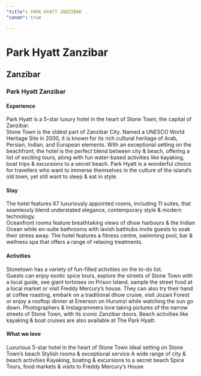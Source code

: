 ```yaml
---
"title": PARK HYATT ZANZIBAR
"canon": true

---
```


# Park Hyatt Zanzibar
## Zanzibar
### Park Hyatt Zanzibar

#### Experience
Park Hyatt is a 5-star luxury hotel in the heart of Stone Town, the capital of Zanzibar.  
Stone Town is the oldest part of Zanzibar City.  Named a UNESCO World Heritage Site in 2000, it is known for its rich cultural heritage of Arab, Persian, Indian, and European elements. 
With an exceptional setting on the beachfront, the hotel is the perfect blend between city &amp; beach, offering a list of exciting tours, along with fun water-based activities like kayaking, boat trips &amp; excursions to a secret beach.
Park Hyatt is a wonderful choice for travellers who want to immerse themselves in the culture of the island’s old town, yet still want to sleep &amp; eat in style.

#### Stay
The hotel features 67 luxuriously appointed rooms, including 11 suites, that seamlessly blend understated elegance, contemporary style &amp; modern technology.  
Oceanfront rooms feature breathtaking views of dhow harbours &amp; the Indian Ocean while en-suite bathrooms with lavish bathtubs invite guests to soak their stress away.
The hotel features a fitness centre, swimming pool, bar &amp; wellness spa that offers a range of relaxing treatments.

#### Activities
Stonetown has a variety of fun-filled activities on the to-do list.  
Guests can enjoy exotic spice tours, explore the streets of Stone Town with a local guide, see giant tortoises on Prison Island, sample the street food at a local market or visit Freddy Mercury’s house.
They can also try their hand at coffee roasting, embark on a traditional dhow cruise, visit Jozani Forest or enjoy a rooftop dinner at Emerson on Hurumzi while watching the sun go down.
Photographers &amp; Instagrammers love taking pictures of the narrow streets of Stone Town, with its iconic Zanzibar doors.
Beach activities like kayaking &amp; boat cruises are also available at The Park Hyatt.


#### What we love
Luxurious 5-star hotel in the heart of Stone Town
Ideal setting on Stone Town’s beach
Stylish rooms &amp; exceptional service
A wide range of city &amp; beach activities
Kayaking, boating &amp; excursions to a secret beach
Spice Tours, food markets &amp; visits to Freddy Mercury’s House